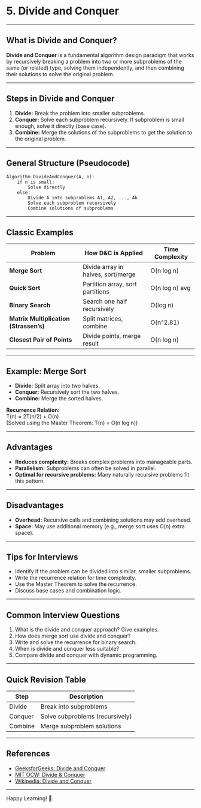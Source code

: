 # 5. Divide and Conquer

---

## What is Divide and Conquer?

**Divide and Conquer** is a fundamental algorithm design paradigm that works by recursively breaking a problem into two or more subproblems of the same (or related) type, solving them independently, and then combining their solutions to solve the original problem.

---

## Steps in Divide and Conquer

1. **Divide:** Break the problem into smaller subproblems.
2. **Conquer:** Solve each subproblem recursively. If subproblem is small enough, solve it directly (base case).
3. **Combine:** Merge the solutions of the subproblems to get the solution to the original problem.

---

## General Structure (Pseudocode)

```plaintext
Algorithm DivideAndConquer(A, n):
    if n is small:
        Solve directly
    else:
        Divide A into subproblems A1, A2, ..., Ak
        Solve each subproblem recursively
        Combine solutions of subproblems
```

---

## Classic Examples

| Problem           | How D&C is Applied                         | Time Complexity      |
|-------------------|--------------------------------------------|---------------------|
| **Merge Sort**    | Divide array in halves, sort/merge         | O(n log n)          |
| **Quick Sort**    | Partition array, sort partitions           | O(n log n) avg      |
| **Binary Search** | Search one half recursively                | O(log n)            |
| **Matrix Multiplication (Strassen’s)** | Split matrices, combine | O(n^2.81)           |
| **Closest Pair of Points** | Divide points, merge result        | O(n log n)          |

---

## Example: Merge Sort

- **Divide:** Split array into two halves.
- **Conquer:** Recursively sort the two halves.
- **Combine:** Merge the sorted halves.

**Recurrence Relation:**  
T(n) = 2T(n/2) + O(n)  
(Solved using the Master Theorem: T(n) = O(n log n))

---

## Advantages

- **Reduces complexity:** Breaks complex problems into manageable parts.
- **Parallelism:** Subproblems can often be solved in parallel.
- **Optimal for recursive problems:** Many naturally recursive problems fit this pattern.

---

## Disadvantages

- **Overhead:** Recursive calls and combining solutions may add overhead.
- **Space:** May use additional memory (e.g., merge sort uses O(n) extra space).

---

## Tips for Interviews

- Identify if the problem can be divided into similar, smaller subproblems.
- Write the recurrence relation for time complexity.
- Use the Master Theorem to solve the recurrence.
- Discuss base cases and combination logic.

---

## Common Interview Questions

1. What is the divide and conquer approach? Give examples.
2. How does merge sort use divide and conquer?
3. Write and solve the recurrence for binary search.
4. When is divide and conquer less suitable?
5. Compare divide and conquer with dynamic programming.

---

## Quick Revision Table

| Step      | Description                                    |
|-----------|------------------------------------------------|
| Divide    | Break into subproblems                         |
| Conquer   | Solve subproblems (recursively)                |
| Combine   | Merge subproblem solutions                     |

---

## References

- [GeeksforGeeks: Divide and Conquer](https://www.geeksforgeeks.org/divide-and-conquer-algorithm/)
- [MIT OCW: Divide & Conquer](https://ocw.mit.edu/courses/6-006-introduction-to-algorithms-fall-2011/resources/lecture-3-divide-and-conquer/)
- [Wikipedia: Divide and Conquer](https://en.wikipedia.org/wiki/Divide-and-conquer_algorithm)

---

Happy Learning! 🚀
